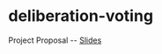 # deliberation-voting
Project Proposal -- [Slides]([url](https://docs.google.com/presentation/d/1EJMewxdCCkBh40YLsPXSBSp1_-U-FL5EWZZ1uma__IM/edit#slide=id.g1301fef6442_0_45))
